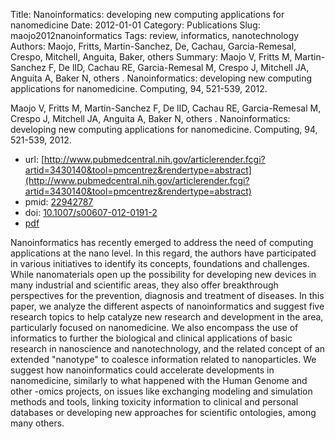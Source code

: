 Title: Nanoinformatics: developing new computing applications for nanomedicine
Date: 2012-01-01
Category: Publications
Slug: maojo2012nanoinformatics
Tags: review, informatics, nanotechnology
Authors: Maojo, Fritts, Martin-Sanchez, De, Cachau, Garcia-Remesal, Crespo, Mitchell, Anguita, Baker, others
Summary: Maojo V, Fritts M, Martin-Sanchez F, De lID, Cachau RE, Garcia-Remesal M, Crespo J, Mitchell JA, Anguita A, Baker N, others . Nanoinformatics: developing new computing applications for nanomedicine. Computing, 94, 521-539, 2012. 

Maojo V, Fritts M, Martin-Sanchez F, De lID, Cachau RE, Garcia-Remesal M, Crespo J, Mitchell JA, Anguita A, Baker N, others . Nanoinformatics: developing new computing applications for nanomedicine. Computing, 94, 521-539, 2012. 

* url: [http://www.pubmedcentral.nih.gov/articlerender.fcgi?artid=3430140&tool=pmcentrez&rendertype=abstract](http://www.pubmedcentral.nih.gov/articlerender.fcgi?artid=3430140&tool=pmcentrez&rendertype=abstract)
* pmid: [22942787](22942787)
* doi: [10.1007/s00607-012-0191-2](10.1007/s00607-012-0191-2)
* [pdf](http://sobolevnrm.github.io/papers/maojo2012nanoinformatics.pdf)

Nanoinformatics has recently emerged to address the need of computing applications at the nano level. In this regard, the authors have participated in various initiatives to identify its concepts, foundations and challenges. While nanomaterials open up the possibility for developing new devices in many industrial and scientific areas, they also offer breakthrough perspectives for the prevention, diagnosis and treatment of diseases. In this paper, we analyze the different aspects of nanoinformatics and suggest five research topics to help catalyze new research and development in the area, particularly focused on nanomedicine. We also encompass the use of informatics to further the biological and clinical applications of basic research in nanoscience and nanotechnology, and the related concept of an extended "nanotype" to coalesce information related to nanoparticles. We suggest how nanoinformatics could accelerate developments in nanomedicine, similarly to what happened with the Human Genome and other -omics projects, on issues like exchanging modeling and simulation methods and tools, linking toxicity information to clinical and personal databases or developing new approaches for scientific ontologies, among many others.
